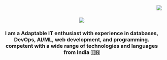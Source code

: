 <img align="right" src="https://visitor-badge.laobi.icu/badge?page_id=CSingh26.CSingh26" />

<h1 align="center">
    <img src="https://readme-typing-svg.herokuapp.com/?font=Righteous&size=35&center=true&vCenter=true&width=500&height=70&duration=4000&lines=Hi+There!+👋;+I'm+Chaitanya+Singh!;" />
</h1>

<h3 align="center">I am a Adaptable IT enthusiast with experience in databases, DevOps, AI/ML, web development, and programming. competent with a wide range of technologies and languages from India 🇮🇳</h3>